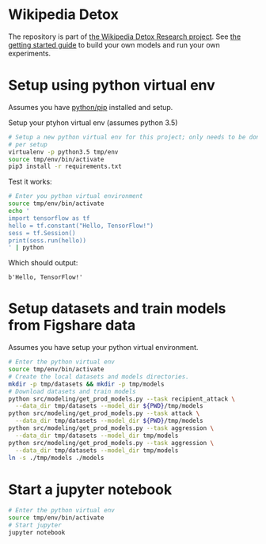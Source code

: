 # Wikipedia Detox

The repository is part of [the Wikipedia Detox Research project](https://meta.wikimedia.org/wiki/Research:Detox). 
See [the getting started guide](https://github.com/ewulczyn/wiki-detox/blob/master/src/figshare/Wikipedia%20Talk%20Data%20-%20Getting%20Started.ipynb) to build your own models and run your own experiments.

# Setup using python virtual env

Assumes you have [python/pip](https://docs.python.org/3/installing/)
installed and setup.

Setup your ptyhon virtual env (assumes python 3.5)

```bash
# Setup a new python virtual env for this project; only needs to be done once
# per setup
virtualenv -p python3.5 tmp/env
source tmp/env/bin/activate
pip3 install -r requirements.txt
```

Test it works:

```bash
# Enter you python virtual environment
source tmp/env/bin/activate
echo '
import tensorflow as tf
hello = tf.constant("Hello, TensorFlow!")
sess = tf.Session()
print(sess.run(hello))
' | python
```

Which should output:

```
b'Hello, TensorFlow!'
```

# Setup datasets and train models from Figshare data

Assumes you have setup your python virtual environment.

```bash
# Enter the python virtual env
source tmp/env/bin/activate
# Create the local datasets and models directories.
mkdir -p tmp/datasets && mkdir -p tmp/models
# Download datasets and train models
python src/modeling/get_prod_models.py --task recipient_attack \
  --data_dir tmp/datasets --model_dir ${PWD}/tmp/models
python src/modeling/get_prod_models.py --task attack \
  --data_dir tmp/datasets --model_dir ${PWD}/tmp/models
python src/modeling/get_prod_models.py --task aggression \
  --data_dir tmp/datasets --model_dir tmp/models
python src/modeling/get_prod_models.py --task aggression \
  --data_dir tmp/datasets --model_dir tmp/models
ln -s ./tmp/models ./models
```

# Start a jupyter notebook

```bash
# Enter the python virtual env
source tmp/env/bin/activate
# Start jupyter
jupyter notebook
```
